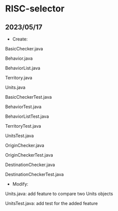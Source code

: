 # RISC-selector
## 2023/05/17
- Create: 

BasicChecker.java

Behavior.java

BehaviorList.java

Territory.java

Units.java

BasicCheckerTest.java

BehaviorTest.java

BehaviorListTest.java

TerritoryTest.java

UnitsTest.java

OriginChecker.java

OriginCheckerTest.java

DestinationChecker.java

DestinationCheckerTest.java

- Modify:

Units.java: add feature to compare two Units objects

UnitsTest.java: add test for the added feature
